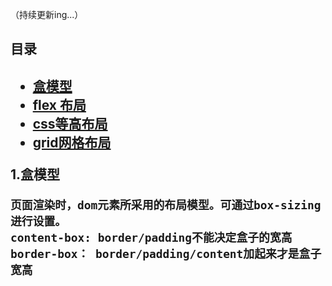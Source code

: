 （持续更新ing...）
<h2>目录<h2>

- <a href="#box">盒模型</a>
- <a href="https://github.com/boa182/css-memo/tree/master/flex%E5%B8%83%E5%B1%80">flex 布局</a>
- <a href="https://github.com/boa182/css-memo/tree/master/css%E7%AD%89%E9%AB%98%E5%B8%83%E5%B1%80">css等高布局</a>
- [grid网格布局]()


<p id="box">1.盒模型</p> 

```
页面渲染时，dom元素所采用的布局模型。可通过box-sizing进行设置。
content-box: border/padding不能决定盒子的宽高
border-box： border/padding/content加起来才是盒子宽高
```
